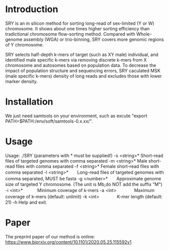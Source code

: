 # Introduction
SRY is an in silicon method for sorting long-read of sex-limited (Y or W) chromosome. It shows about one times higher
sorting efficiency than tradictional chromosome flow-sorting method. Compared with Whole-genome assembly (WGA) or trio-binning, SRY
covers more genomic regions  of Y chromosome.

SRY selects half-depth k-mers of target (such as XY male) individual, and identified male specific k-mers via removing discrete k-mers from X chromosome and autosomes based on population data. To decrease the impact of population structure and sequencing errors, SRY caculated MSK (male specific k-mers) density of long reads and excludes those with lower marker density.

# Installation
We just need samtools on your environment, such as excute "export PATH=$PATH:/env/soft/samtools-0.x.xx/".

# Usage

Usage: ./SRY (parameters with * must be supplied!)
    -s \<string\>*  Short-read files of targeted genomes with comma separated
    -m \<string\>*  Male short-read files with comma separated
    -f \<string\>*  Female short-read files with comma separated
    -l \<string\>*　　Long-read files of targeted genomes with comma separated, MUST be fasta
    -g \<number\>*　　Approximate genome size of targeted Y chromosome. (The unit is Mb,do NOT add the suffix "M")
    -i \<int\>*　　　 Minimum coverage of k-mers
    -a \<int\>　　　　Maximum coverage of k-mers (default: unlimit)
    -k \<int\>　　　　K-mer length (default: 21)
    -h								Help and exit.

# Paper

The preprint paper of our method is online: https://www.biorxiv.org/content/10.1101/2020.05.25.115592v1
